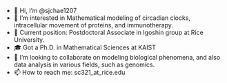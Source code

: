 - 👋 Hi, I’m @sjchae1207
- 👀 I’m interested in Mathematical modeling of circadian clocks, intracellular movement of proteins, and immunotherapy. 
- 🌱 Current position: Postdoctoral Associate in Igoshin group at Rice University.
- 🎓 Got a Ph.D. in Mathematical Sciences at KAIST
- 💞️ I’m looking to collaborate on modeling biological phenomena, and also data analysis in various fields, such as genomics.
- 📫 How to reach me: sc321_at_rice.edu

<!---
sjchae1207/sjchae1207 is a ✨ special ✨ repository because its `README.md` (this file) appears on your GitHub profile.
You can click the Preview link to take a look at your changes.
--->
